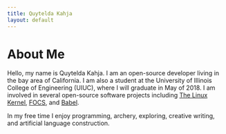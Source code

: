 ```yaml
---
title: Quytelda Kahja
layout: default
---
```


# About Me

Hello, my name is Quytelda Kahja.  I am an open-source developer living in the bay area of California.  I am also a student at the University of Illinois College of Engineering (UIUC), where I will graduate in May of 2018.  I am involved in several open-source software projects including [The Linux Kernel](https://www.kernel.org), [FOCS](https://quytelda.github.io/focs), and [Babel](https://github.com/quytelda/babel).

In my free time I enjoy programming, archery, exploring, creative writing, and artificial language construction.
